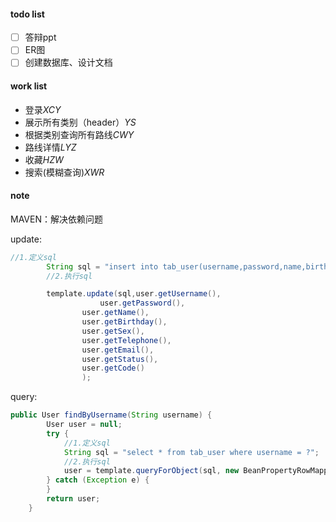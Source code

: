#### todo list

- [ ] 答辩ppt
- [ ] ER图
- [ ] 创建数据库、设计文档

#### work list
- 登录*XCY*
- 展示所有类别（header）*YS*
- 根据类别查询所有路线*CWY*
- 路线详情*LYZ*
- 收藏*HZW*
- 搜索(模糊查询)*XWR*


#### note
MAVEN：解决依赖问题


update:
```java
//1.定义sql
        String sql = "insert into tab_user(username,password,name,birthday,sex,telephone,email,status,code) values(?,?,?,?,?,?,?,?,?)";
        //2.执行sql

        template.update(sql,user.getUsername(),
                    user.getPassword(),
                user.getName(),
                user.getBirthday(),
                user.getSex(),
                user.getTelephone(),
                user.getEmail(),
                user.getStatus(),
                user.getCode()
                );
```
query:
```java
public User findByUsername(String username) {
        User user = null;
        try {
            //1.定义sql
            String sql = "select * from tab_user where username = ?";
            //2.执行sql
            user = template.queryForObject(sql, new BeanPropertyRowMapper<User>(User.class), username);
        } catch (Exception e) {
        }
        return user;
    }
```    
